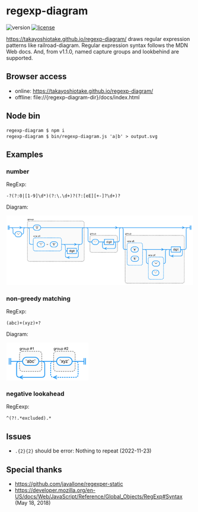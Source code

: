 # regexp-diagram

![version][version-badge] [![license][license-badge]][LICENSE]

https://takayoshiotake.github.io/regexp-diagram/
draws regular expression patterns like railroad-diagram. Regular expression syntax follows the MDN Web docs. And, from v1.1.0, named capture groups and lookbehind are supported.


## Browser access

- online: https://takayoshiotake.github.io/regexp-diagram/
- offline: file://{regexp-diagram-dir}/docs/index.html


## Node bin

```shell
regexp-diagram $ npm i
regexp-diagram $ bin/regexp-diagram.js 'a|b' > output.svg
```


## Examples

### number

RegExp:

```
-?(?:0|[1-9]\d*)(?:\.\d+)?(?:[eE][+-]?\d+)?
```

Diagram:

![example1](https://raw.githubusercontent.com/takayoshiotake/regexp-diagram/master/README/example1.png "example1.png")


### non-greedy matching

RegExp:

```
(abc)+(xyz)+?
```

Diagram:

![example2](https://raw.githubusercontent.com/takayoshiotake/regexp-diagram/master/README/example2.png "example2.png")


### negative lookahead

RegEexp:

```
^(?!.*excluded).*
```

## Issues

- `.{2}{2}` should be error: Nothing to repeat (2022-11-23)

## Special thanks

- https://github.com/javallone/regexper-static
- https://developer.mozilla.org/en-US/docs/Web/JavaScript/Reference/Global_Objects/RegExp#Syntax (May 18, 2018)



[LICENSE]: ./LICENSE
[version-badge]: https://img.shields.io/badge/version-1.1.0-blue.svg
[license-badge]: https://img.shields.io/badge/license-MIT-blue.svg
